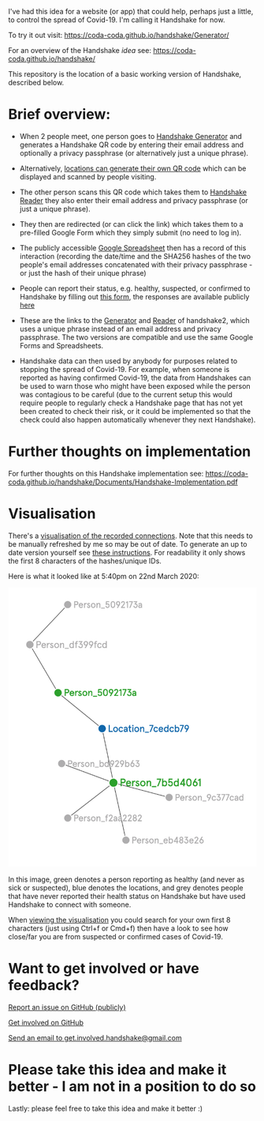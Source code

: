 I've had this idea for a website (or app) that could help, perhaps just a little, to control the spread of Covid-19. I'm calling it Handshake for now.

To try it out visit: https://coda-coda.github.io/handshake/Generator/

For an overview of the Handshake _idea_ see: https://coda-coda.github.io/handshake/

This repository is the location of a basic working version of Handshake, described below.

# Brief overview:
 - When 2 people meet, one person goes to [Handshake Generator](https://coda-coda.github.io/handshake/Generator/) and generates a Handshake QR code by entering their email address and optionally a privacy passphrase (or alternatively just a unique phrase).
 - Alternatively, [locations can generate their own QR code](https://coda-coda.github.io/handshake/locations/Generator/) which can be displayed and scanned by people visiting.
 - The other person scans this QR code which takes them to [Handshake Reader](https://coda-coda.github.io/handshake/Reader) they also enter their email address and privacy passphrase (or just a unique phrase).
 - They then are redirected (or can click the link) which takes them to a pre-filled Google Form which they simply submit (no need to log in).
 - The publicly accessible [Google Spreadsheet](https://docs.google.com/spreadsheets/d/11LaeMly8CQdM7R7MsvE2GSdWZLySA4hNaQ9GrBg53TE/edit?usp=sharing) then has a record of this interaction (recording the date/time and the SHA256 hashes of the two people's email addresses concatenated with their privacy passphrase - or just the hash of their unique phrase)
 - People can report their status, e.g. healthy, suspected, or confirmed to Handshake by filling out [this form](https://forms.gle/DWQRNfaeBrwB3oD58), the responses are available publicly [here](https://docs.google.com/spreadsheets/d/1hcjN_L62VK7hPSIKkfc0YRdFE8ULYG-ebpGgSw3kxgc/edit?usp=sharing)
 - These are the links to the [Generator](https://coda-coda.github.io/handshake/handshake2/Generator/) and [Reader](https://coda-coda.github.io/handshake/handshake2/Reader/) of handshake2, which uses a unique phrase instead of an email address and privacy passphrase. The two versions are compatible and use the same Google Forms and Spreadsheets.
 
 - Handshake data can then used by anybody for purposes related to stopping the spread of Covid-19. For example, when someone is reported as having confirmed Covid-19, the data from Handshakes can be used to warn those who might have been exposed while the person was contagious to be careful (due to the current setup this would require people to regularly check a Handshake page that has not yet been created to check their risk, or it could be implemented so that the check could also happen automatically whenever they next Handshake).

# Further thoughts on implementation

For further thoughts on this Handshake implementation see: https://coda-coda.github.io/handshake/Documents/Handshake-Implementation.pdf

# Visualisation

There's a [visualisation of the recorded connections](https://graphcommons.com/graphs/a150a176-fd30-4830-a5df-a1c655bd8185). Note that this needs to be manually refreshed by me so may be out of date. To generate an up to date version yourself see [these instructions](docs/Generate_Visualisation.md). For readability it only shows the first 8 characters of the hashes/unique IDs. 

Here is what it looked like at 5:40pm on 22nd March 2020:

![Image of Handshake Connections as at 5:40pm 22nd March 2020](docs/Visualisation&#32;at&#32;2020-03-22&#32;at&#32;5.42&#32;PM.png)

In this image, green denotes a person reporting as healthy (and never as sick or suspected), blue denotes the locations, and grey denotes people that have never reported their health status on Handshake but have used Handshake to connect with someone.

When [viewing the visualisation](https://graphcommons.com/graphs/a150a176-fd30-4830-a5df-a1c655bd8185) you could search for your own first 8 characters (just using Ctrl+f or Cmd+f) then have a look to see how close/far you are from suspected or confirmed cases of Covid-19.

# Want to get involved or have feedback?

[Report an issue on GitHub (publicly)](https://github.com/Coda-Coda/handshake/-/issues/new)

[Get involved on GitHub](https://github.com/Coda-Coda/handshake/issues)

[Send an email to get.involved.handshake@gmail.com](mailto:get.involved.handshake@gmail.com)

# Please take this idea and make it better - I am not in a position to do so
Lastly: please feel free to take this idea and make it better :)
